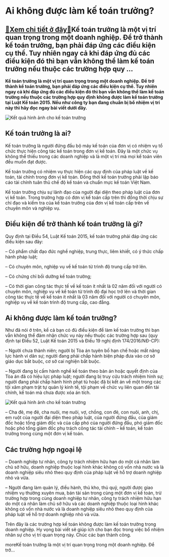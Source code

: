 Ai không được làm kế toán trưởng?
=================================

[:gift:Xem chi tiết ở đây:gift:](https://hddtvn.com/ai-khong-duoc-lam-ke-toan-truong/)Kế toán trưởng là một vị trí quan trọng trong một doanh nghiệp. Để trở thành kế toán trưởng, bạn phải đáp ứng các điều kiện cụ thể. Tuy nhiên ngay cả khi đáp ứng đủ các điều kiện đó thì bạn vẫn không thể làm kế toán trưởng nếu thuộc các trường hợp quy …
-------------------------------------------------------------------------------------------------------------------------------------------------------------------------------------------------------------------------------------------------------------

**Kế toán trưởng là một vị trí quan trọng trong một doanh nghiệp. Để trở thành kế toán trưởng, bạn phải đáp ứng các điều kiện cụ thể. Tuy nhiên ngay cả khi đáp ứng đủ các điều kiện đó thì bạn vẫn không thể làm kế toán trưởng nếu thuộc các trường hợp quy định không được làm kế toán trưởng tại Luật Kế toán 2015. Nếu như công ty bạn đang chuẩn bị bổ nhiệm vị trí này thì hãy đọc ngay bài viết dưới đây.**


![Kết quả hình ảnh cho kế toán trưởng](https://hddtvn.com/wp-content/uploads/2021/01/2019_07_01______9cc6c5fe06584381724f8a06c30dfa11.png)


Kế toán trưởng là ai?
---------------------


Kế toán trưởng là người đứng đầu bộ máy kế toán của đơn vị có nhiệm vụ tổ chức thực hiện công tác kế toán trong đơn vị kế toán. Đây là một chức vụ không thể thiếu trong các doanh nghiệp và là một vị trí mà mọi kế toán viên đều muốn đạt được.


Kế toán trưởng có nhiệm vụ thực hiện các quy định của pháp luật về kế toán, tài chính trong đơn vị kế toán. Đồng thời kế toán trưởng phải lập báo cáo tài chính tuân thủ chế độ kế toán và chuẩn mực kế toán Việt Nam.


Kế toán trưởng chịu sự lãnh đạo của người đại diện theo pháp luật của đơn vị kế toán. Trong trường hợp có đơn vị kế toán cấp trên thì đồng thời chịu sự chỉ đạo và kiểm tra của kế toán trưởng của đơn vị kế toán cấp trên về chuyên môn và nghiệp vụ.


Điều kiện để trở thành kế toán trưởng là gì?
--------------------------------------------


Quy định tại Điều 54, Luật Kế toán 2015, kế toán trưởng phải đáp ứng các điều kiện sau đây:


– Có phẩm chất đạo đức nghề nghiệp, trung thực, liêm khiết, có ý thức chấp hành pháp luật;


– Có chuyên môn, nghiệp vụ về kế toán từ trình độ trung cấp trở lên.


– Có chứng chỉ bồi dưỡng kế toán trưởng;


– Có thời gian công tác thực tế về kế toán ít nhất là 02 năm đối với người có chuyên môn, nghiệp vụ về kế toán từ trình độ đại học trở lên và thời gian công tác thực tế về kế toán ít nhất là 03 năm đối với người có chuyên môn, nghiệp vụ về kế toán trình độ trung cấp, cao đẳng.


Ai không được làm kế toán trưởng?
---------------------------------


Như đã nói ở trên, kể cả bạn có đủ điều kiện để làm kế toán trưởng thì bạn vẫn không thể đảm nhận chức vụ này nếu thuộc các trường hợp sau (quy định tại Điều 52, Luật Kế toán 2015 và Điều 19 nghị định 174/2016/NĐ-CP):


– Người chưa thành niên; người bị Tòa án tuyên bố hạn chế hoặc mất năng lực hành vi dân sự; người đang phải chấp hành biện pháp đưa vào cơ sở giáo dục bắt buộc, cơ sở cai nghiện bắt buộc.


– Người đang bị cấm hành nghề kế toán theo bản án hoặc quyết định của Tòa án đã có hiệu lực pháp luật; người đang bị truy cứu trách nhiệm hình sự; người đang phải chấp hành hình phạt tù hoặc đã bị kết án về một trong các tội xâm phạm trật tự quản lý kinh tế, tội phạm về chức vụ liên quan đến tài chính, kế toán mà chưa được xóa án tích.


![Kết quả hình ảnh cho kế toán trưởng](https://hddtvn.com/wp-content/uploads/2021/01/Ban-mo-ta-cong-viec-ke-toan-truong-trong-doanh-nghiep-93.png)


– Cha đẻ, mẹ đẻ, cha nuôi, mẹ nuôi, vợ, chồng, con đẻ, con nuôi, anh, chị, em ruột của người đại diện theo pháp luật, của người đứng đầu, của giám đốc hoặc tổng giám đốc và của cấp phó của người đứng đầu, phó giám đốc hoặc phó tổng giám đốc phụ trách công tác tài chính – kế toán, kế toán trưởng trong cùng một đơn vị kế toán.


Các trường hợp ngoại lệ
-----------------------


– Doanh nghiệp tư nhân, công ty trách nhiệm hữu hạn do một cá nhân làm chủ sở hữu, doanh nghiệp thuộc loại hình khác không có vốn nhà nước và là doanh nghiệp siêu nhỏ theo quy định của pháp luật về hỗ trợ doanh nghiệp nhỏ và vừa.


– Người đang làm quản lý, điều hành, thủ kho, thủ quỹ, người được giao nhiệm vụ thường xuyên mua, bán tài sản trong cùng một đơn vị kế toán, trừ trường hợp trong cùng doanh nghiệp tư nhân, công ty trách nhiệm hữu hạn do một cá nhân làm chủ sở hữu và các doanh nghiệp thuộc loại hình khác không có vốn nhà nước và là doanh nghiệp siêu nhỏ theo quy định của pháp luật về hỗ trợ doanh nghiệp nhỏ và vừa.


Trên đây là các trường hợp kế toán không được làm kế toán trưởng trong doanh nghiệp. Hy vọng bài viết sẽ giúp ích cho bạn đọc trong việc bổ nhiệm nhân sự cho vị trí quan trọng này. Chúc các bạn thành công.



moreKế toán trưởng là một vị trí quan trọng trong một doanh nghiệp. Để trở…

